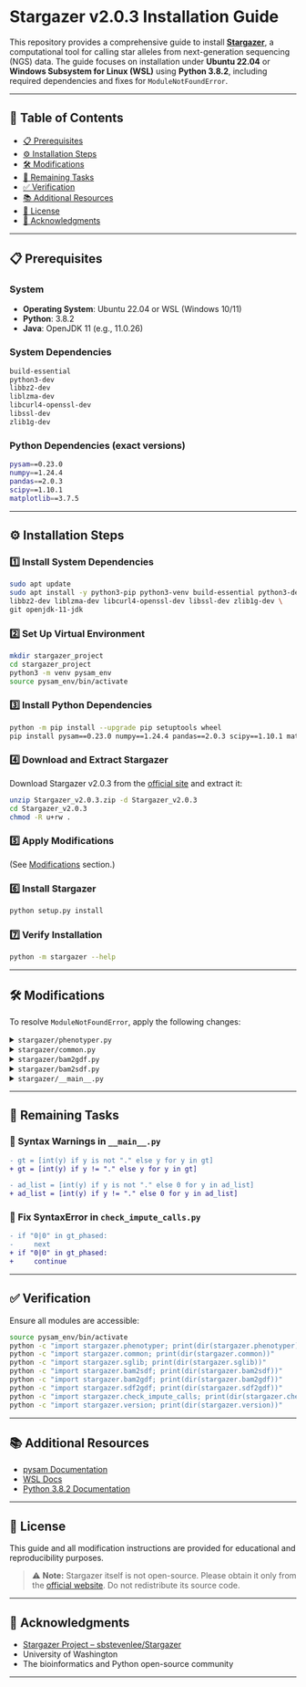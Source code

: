 # Stargazer v2.0.3 Installation Guide

This repository provides a comprehensive guide to install [**Stargazer**](https://stargazer.gs.washington.edu/stargazerweb/res/documentation.html), a computational tool for calling star alleles from next-generation sequencing (NGS) data. The guide focuses on installation under **Ubuntu 22.04** or **Windows Subsystem for Linux (WSL)** using **Python 3.8.2**, including required dependencies and fixes for `ModuleNotFoundError`.

---

## 📑 Table of Contents

- [📋 Prerequisites](#-prerequisites)
- [⚙️ Installation Steps](#-installation-steps)
- [🛠️ Modifications](#️-modifications)
- [🧹 Remaining Tasks](#-remaining-tasks)
- [✅ Verification](#-verification)
- [📚 Additional Resources](#-additional-resources)
- [📄 License](#-license)
- [🙏 Acknowledgments](#-acknowledgments)

---

## 📋 Prerequisites

### System
- **Operating System**: Ubuntu 22.04 or WSL (Windows 10/11)
- **Python**: 3.8.2
- **Java**: OpenJDK 11 (e.g., 11.0.26)

### System Dependencies
```bash
build-essential
python3-dev
libbz2-dev
liblzma-dev
libcurl4-openssl-dev
libssl-dev
zlib1g-dev
```

### Python Dependencies (exact versions)
```bash
pysam==0.23.0
numpy==1.24.4
pandas==2.0.3
scipy==1.10.1
matplotlib==3.7.5
```

---

## ⚙️ Installation Steps

### 1️⃣ Install System Dependencies
```bash
sudo apt update
sudo apt install -y python3-pip python3-venv build-essential python3-dev \
libbz2-dev liblzma-dev libcurl4-openssl-dev libssl-dev zlib1g-dev \
git openjdk-11-jdk
```

### 2️⃣ Set Up Virtual Environment
```bash
mkdir stargazer_project
cd stargazer_project
python3 -m venv pysam_env
source pysam_env/bin/activate
```

### 3️⃣ Install Python Dependencies
```bash
python -m pip install --upgrade pip setuptools wheel
pip install pysam==0.23.0 numpy==1.24.4 pandas==2.0.3 scipy==1.10.1 matplotlib==3.7.5
```

### 4️⃣ Download and Extract Stargazer

Download Stargazer v2.0.3 from the [official site](https://stargazer.gs.washington.edu/stargazerweb/res/form.html) and extract it:

```bash
unzip Stargazer_v2.0.3.zip -d Stargazer_v2.0.3
cd Stargazer_v2.0.3
chmod -R u+rw .
```

### 5️⃣ Apply Modifications  
(See [Modifications](#️-modifications) section.)

### 6️⃣ Install Stargazer
```bash
python setup.py install
```

### 7️⃣ Verify Installation
```bash
python -m stargazer --help
```

---

## 🛠️ Modifications

To resolve `ModuleNotFoundError`, apply the following changes:

<details>
<summary><code>stargazer/phenotyper.py</code></summary>

```diff
- from common import get_stardb
+ from .common import get_stardb
```
</details>

<details>
<summary><code>stargazer/common.py</code></summary>

```diff
- from sglib import sort_regions
+ from .sglib import sort_regions
```
</details>

<details>
<summary><code>stargazer/bam2gdf.py</code></summary>

```diff
- from bam2sdf import bam2sdf
+ from .bam2sdf import bam2sdf
```
</details>

<details>
<summary><code>stargazer/bam2sdf.py</code></summary>

```diff
- from common import ...
+ from .common import ...
- from sglib import ...
+ from .sglib import ...
```
</details>

<details>
<summary><code>stargazer/__main__.py</code></summary>

```diff
- from phenotyper import _phenotype_default
+ from .phenotyper import _phenotype_default
- from bam2gdf import bam2gdf
+ from .bam2gdf import bam2gdf
```
</details>

---

## 🧹 Remaining Tasks

### 🔧 Syntax Warnings in `__main__.py`
```diff
- gt = [int(y) if y is not "." else y for y in gt]
+ gt = [int(y) if y != "." else y for y in gt]

- ad_list = [int(y) if y is not "." else 0 for y in ad_list]
+ ad_list = [int(y) if y != "." else 0 for y in ad_list]
```

### 🔧 Fix SyntaxError in `check_impute_calls.py`
```diff
- if "0|0" in gt_phased:
-     next
+ if "0|0" in gt_phased:
+     continue
```

---

## ✅ Verification

Ensure all modules are accessible:

```bash
source pysam_env/bin/activate
python -c "import stargazer.phenotyper; print(dir(stargazer.phenotyper))"
python -c "import stargazer.common; print(dir(stargazer.common))"
python -c "import stargazer.sglib; print(dir(stargazer.sglib))"
python -c "import stargazer.bam2sdf; print(dir(stargazer.bam2sdf))"
python -c "import stargazer.bam2gdf; print(dir(stargazer.bam2gdf))"
python -c "import stargazer.sdf2gdf; print(dir(stargazer.sdf2gdf))"
python -c "import stargazer.check_impute_calls; print(dir(stargazer.check_impute_calls))"
python -c "import stargazer.version; print(dir(stargazer.version))"
```

---

## 📚 Additional Resources

- [pysam Documentation](https://pysam.readthedocs.io/en/latest/)
- [WSL Docs](https://learn.microsoft.com/en-us/windows/wsl/)
- [Python 3.8.2 Documentation](https://docs.python.org/3.8/)

---

## 📄 License

This guide and all modification instructions are provided for educational and reproducibility purposes.  
> ⚠️ **Note:** Stargazer itself is not open-source. Please obtain it only from the [official website](https://stargazer.gs.washington.edu/stargazerweb/res/form.html). Do not redistribute its source code.

---

## 🙏 Acknowledgments

- [Stargazer Project – sbstevenlee/Stargazer](https://github.com/sbstevenlee/Stargazer)
- University of Washington
- The bioinformatics and Python open-source community

---